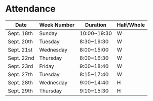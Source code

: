 # Attendance

| Date       | Week Number | Duration    | Half/Whole |
|------------|-------------|-------------|------------|
| Sept. 18th | Sunday      | 10:00~19:30 | W          |
| Sept. 20th | Tuesday     |  8:30~19:30 | W          |
| Sept. 21st | Wednesday   |  8:00~15:00 | W          |
| Sept. 22nd | Thursday    | 8:00~16:30  | W          |
| Sept. 23rd | Friday      | 9:00~18:40  | W          |
| Sept. 27th | Tuesday     | 8:15~17:40  | W          |
| Sept. 28th | Wednesday   | 9:00~14:40  | H          |
| Sept. 29th | Thursday    | 9:10~15:30  | H          |

